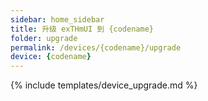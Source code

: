 ```yaml
---
sidebar: home_sidebar
title: 升级 exTHmUI 到 {codename}
folder: upgrade
permalink: /devices/{codename}/upgrade
device: {codename}
---
```

{% include templates/device_upgrade.md %}

